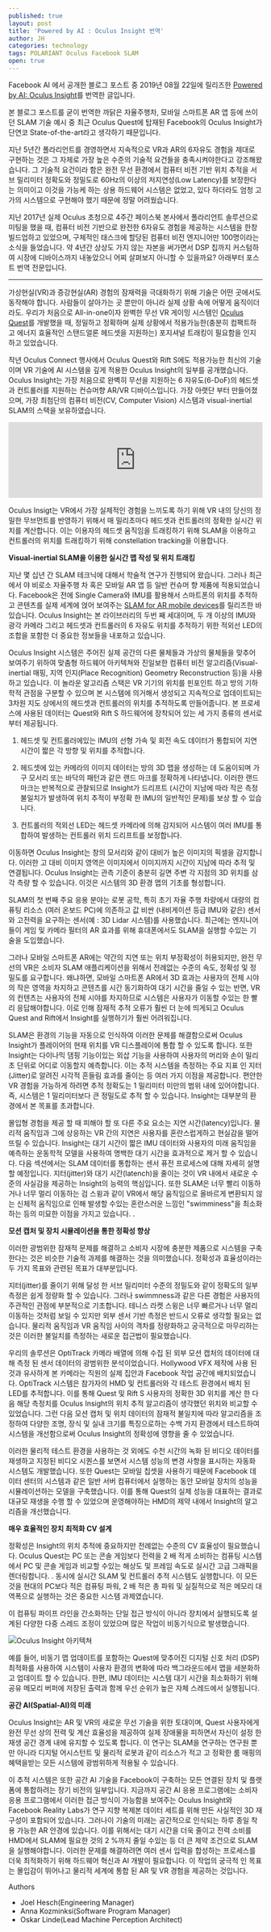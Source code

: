 ```yaml
---
published: true
layout: post
title: 'Powered by AI : Oculus Insight 번역'
author: JH
categories: technology
tags: POLARIANT Oculus Facebook SLAM
open: true
---
```


Facebook AI 에서 공개한 블로그 포스트 중 2019년 08월 22일에 릴리즈한 [Powered by AI: Oculus Insight](https://ai.facebook.com/blog/powered-by-ai-oculus-insight/)를 번역한 글입니다.

본 블로그 포스트를 굳이 번역한 까닭은 자율주행차, 모바일 스마트폰 AR 앱 등에 쓰이던 SLAM 기술 예시 중 최근 Oculus Quest에 탑재된 Facebook의 Oculus Insight가 단연코 State-of-the-art라고 생각하기 때문입니다. 

지난 5년간 폴라리언트를 경영하면서 지속적으로 VR과 AR의 6자유도 경험을 제대로 구현하는 것은 그 자체로 가장 높은 수준의 기술적 요건들을 충족시켜야한다고 강조해왔습니다. 그 기술적 요건이라 함은 완전 무선 환경에서 컴퓨터 비전 기반 위치 추적을 서브 밀리미터 정확도와 정밀도로 60Hz의 이상의 저지연성(Low Latency)를 보장한다는 의미이고 이것을 가능케 하는 상용 하드웨어 시스템은 없었고, 있다 하더라도 엄청 고가의 시스템으로 구현해야 했기 때문에 정말 어려웠습니다.

지난 2017년 실제 Oculus 초청으로 4주간 페이스북 본사에서 폴라리언트 솔루션으로 미팅을 했을 때, 컴퓨터 비전 기반으로 완전한 6자유도 경험을 제공하는 시스템을 한창 빌드업하고 있었으며, 구체적인 태스크에 할당된 컴퓨터 비전 엔지니어만 100명이라는 소식을 들었습니다. 약 4년간 상상도 가지 않는 자본을 써가면서 DSP 칩까지 커스텀하여 시장에 디바이스까지 내놓았으니 어찌 살펴보지 아니할 수 있을까요? 아래부터 포스트 번역 전문입니다.

---

가상현실(VR)과 증강현실(AR) 경험의 잠재력을 극대화하기 위해 기술은 어떤 곳에서도 동작해야 합니다. 사람들이 살아가는 곳 뿐만이 아니라 실제 상황 속에 어떻게 움직이더라도. 우리가 처음으로 All-in-one이자 완벽한 무선 VR 게이밍 시스템인 [Oculus Quest](https://www.oculus.com/quest/?fbclid=IwAR0LroH-13ORQDWVjpDt5J6Bv9eGmLNN3um-53P-_RHxF7nyxbGA0lymvYc)를 개발했을 때, 정밀하고 정확하며 실제 상황에서 적용가능한(충분히 컴팩트하고 에너지 효율적인 스탠드얼론 헤드셋을 지원하는) 포지셔널 트래킹이 필요함을 인지하고 있었습니다.

작년 Oculus Connect 행사에서 Oculus Quest와 Rift S에도 적용가능한 최신의 기술이며 VR 기술에 AI 시스템을 깊게 적용한 Oculus Insight의 일부를 공개했습니다. Oculus Insight는 가장 처음으로 완벽히 무선을 지원하는 6 자유도(6-DoF)의 헤드셋과 컨트롤러를 지원하는 컨슈머향 AR/VR 디바이스입니다. 가장 아랫단 부터 만들어졌으며, 가장 최첨단의 컴퓨터 비전(CV, Computer Vision) 시스템과 visual-inertial SLAM의 스택을 보유하였습니다.


<div class="video-container"> 
    <iframe width="100%" src="https://www.youtube.com/embed/nrj3JE-NHMw" frameborder="0" allowfullscreen></iframe>
</div> 


Oculus Insigt는 VR에서 가장 실제적인 경험을 느끼도록 하기 위해 VR 내의 당신의 정밀한 무브먼트를 반영하기 위해서 매 밀리초마다 헤드셋과 컨트롤러의 정확한 실시간 위치를 계산합니다. 이는 이용자의 헤드셋 움직임을 트래킹하기 위해 SLAM을 이용하고 컨트롤러의 위치를 트래킹하기 위해 constellation tracking을 이용합니다.


**Visual-inertial SLAM을 이용한 실시간 맵 작성 및 위치 트래킹**

지난 몇 십년 간 SLAM 테크닉에 대해서 학술적 연구가 진행되어 왔습니다. 그러나 최근에서 야 비로소 자율주행 차 혹은 모바일 AR 앱 등 일반 컨슈머 향 제품에 적용되었습니다. Facebook은 전에 Single Camera와 IMU를 활용해서 스마트폰의 위치를 추적하고 콘텐츠를 실제 세계에 얹어 보여주는 [SLAM for AR mobile devices](https://ai.facebook.com/blog/slam-bringing-art-to-life-through-technology/)를 릴리즈한 바 있습니다. Oculus Insight는 본 라이브러리의 두번 째 세대이며, 두 개 이상의 IMU와 광각 카메라 그리고 헤드셋과 컨트롤러의 6 자유도 위치를 추적하기 위한 적외선 LED의 조합을 포함한 더 중요한 정보들을 내포하고 있습니다.

Oculus Insight 시스템은 주어진 실제 공간의 다른 물체들과 가상의 물체들을 맞추어 보여주기 위하여 맞춤형 하드웨어 아키텍쳐와 진일보한 컴퓨터 비전 알고리즘(Visual-inertial 매핑, 지역 인지(Place Recognition) Geometry Reconstruction 등)을 사용하고 있습니다. 이 놀라운 알고리즘 스택은 VR 기기의 위치를 핀포인트 하고 방의 기하학적 관점을 구분할 수 있으며 본 시스템에 의거해서 생성되고 지속적으로 업데이트되는 3차원 지도 상에서의 헤드셋과 컨트롤러의 위치를 추적하도록 만들어줍니다. 본 프로세스에 사용된 데이터는 Quest와 Rift S 하드웨어에 장착되어 있는 세 가지 종류의 센서로부터 제공됩니다.

1. 헤드셋 및 컨트롤러에있는 IMU의 선형 가속 및 회전 속도 데이터가 통합되어 지연 시간이 짧은 각 방향 및 위치를 추적합니다.
   
2. 헤드셋에 있는 카메라의 이미지 데이터는 방의 3D 맵을 생성하는 데 도움이되며 가구 모서리 또는 바닥의 패턴과 같은 랜드 마크를 정확하게 나타냅니다. 이러한 랜드 마크는 반복적으로 관찰되므로 Insight가 드리프트 (시간이 지남에 따라 작은 측정 불일치가 발생하여 위치 추적이 부정확 한 IMU의 일반적인 문제)를 보상 할 수 있습니다.

3. 컨트롤러의 적외선 LED는 헤드셋 카메라에 의해 감지되어 시스템이 여러 IMU를 통합하여 발생하는 컨트롤러 위치 드리프트를 보정합니다.

이동하면 Oculus Insight는 창의 모서리와 같이 대비가 높은 이미지의 픽셀을 감지합니다. 이러한 고 대비 이미지 영역은 이미지에서 이미지까지 시간이 지남에 따라 추적 및 연결됩니다. Oculus Insight는 관측 기준이 충분히 길면 주변 각 지점의 3D 위치를 삼각 측량 할 수 있습니다. 이것은 시스템의 3D 환경 맵의 기초를 형성합니다.

SLAM의 첫 번째 주요 응용 분야는 로봇 공학, 특히 초기 자율 주행 차량에서 대량의 컴퓨팅 리소스 (여러 온보드 PC)에 의존하고 값 비싼 (내비게이션 등급 IMU와 같은) 센서와 고전력을 요구하는 센서(예 : 3D Lidar 시스템)를 사용했습니다. 최근에는 엔지니어들이 게임 및 카메라 필터의 AR 효과를 위해 휴대폰에서도 SLAM을 실행할 수있는 기술을 도입했습니다.


그러나 모바일 스마트폰 AR에는 약간의 지연 또는 위치 부정확성이 허용되지만, 완전 무선의 VR은 소비자 SLAM 애플리케이션을 위해서 전례없는 수준의 속도, 정확성 및 정밀도를 요구합니다. 왜냐하면, 모바일 스마트폰 AR에서 3D 효과는 사용자의 전체 시야의 작은 영역을 차지하고 콘텐츠를 시간 동기화하여 대기 시간을 줄일 수 있는 반면, VR의 컨텐츠는 사용자의 전체 시야를 차지하므로 시스템은 사용자가 이동할 수있는 한 빨리 응답해야합니다. 이로 인해 잠재적 추적 오류가 훨씬 더 눈에 띄게되고 Oculus Quest and Rift에서 Insight를 실행하기가 훨씬 어려워집니다.

SLAM은 환경의 기능을 자동으로 인식하여 이러한 문제를 해결함으로써 Oculus Insight가 플레이어의 현재 위치를 VR 디스플레이에 통합 할 수 있도록 합니다. 또한 Insight는 다이나믹 댐핑 기능이있는 외삽 기능을 사용하여 사용자의 머리와 손이 밀리 초 단위로 어디로 이동할지 예측합니다. 이는 추적 시스템을 측정하는 주요 지표 인 지터 (Jitter)로 알려진 시각적 흔들림 효과를 줄이는 등 여러 가지 이점을 제공합니다. 편안한 VR 경험을 가능하게 하려면 추적 정확도는 1 밀리미터 미만의 범위 내에 있어야합니다. 즉, 시스템은 1 밀리미터보다 큰 정밀도로 추적 할 수 있습니다. Insight는 대부분의 환경에서 본 목표를 초과합니다. 

몰입형 경험을 제공 할 때 피해야 할 또 다른 주요 요소는 지연 시간(latency)입니다. 물리적 움직임과 그에 상응하는 VR 간의 지연은 사용자를 혼란스럽게하고 현실감을 떨어 뜨릴 수 있습니다. Insight는 대기 시간이 짧은 IMU 데이터와 사용자의 미래 움직임을 예측하는 운동학적 모델을 사용하여 명백한 대기 시간을 효과적으로 제거 할 수 있습니다. 다음 섹션에서는 SLAM 데이터를 통합하는 센서 퓨전 프로세스에 대해 자세히 설명할 예정입니다. 지터(jitter)와 대기 시간(latench)을 줄이는 것이 VR 내에서 새로운 수준의 사실감을 제공하는 Insight의 능력의 핵심입니다. 
또한 SLAM은 너무 빨리 이동하거나 너무 멀리 이동하는 검 스윙과 같이 VR에서 해당 움직임으로 올바르게 변환되지 않는 신체적 움직임으로 인해 발생할 수있는 혼란스러운 느낌인 "swimminess"을 최소화하는 등의 미묘한 이점을 가지고 있습니다. .

**모션 캡처 및 장치 시뮬레이션을 통한 정확성 향상**

이러한 광범위한 잠재적 문제를 해결하고 소비자 시장에 충분한 제품으로 시스템을 구축한다는 것은 비슷한 기술적 과제를 해결하는 것을 의미했습니다. 정확성과 효율성이라는 두 가지 목표와 관련된 목표가 대부분입니다.

지터(jitter)를 줄이기 위해 달성 한 서브 밀리미터 수준의 정밀도와 같이 정확도의 일부 측정은 쉽게 정량화 할 수 있습니다. 그러나 swimmness과 같은 다른 경험은 사용자의 주관적인 관점에 부분적으로 기초합니다. 테니스 라켓 스윙은 너무 빠르거나 너무 멀리 이동하는 것처럼 보일 수 있지만 외부 센서 기반 측정은 반드시 오류로 생각할 필요는 없습니다. 물리적 움직임과 VR 움직임 사이의 격차를 정량화하고 궁극적으로 마무리하는 것은 이러한 불일치를 측정하는 새로운 접근법이 필요했습니다.

우리의 솔루션은 OptiTrack 카메라 배열에 의해 수집 된 외부 모션 캡처의 데이터에 대해 측정 된 센서 데이터의 광범위한 분석이었습니다. Hollywood VFX 제작에 사용 된 것과 유사하게 본 카메라는 직원의 실제 집안과 Facebook 작업 공간에 배치되었습니다. OptiTrack 시스템은 참가자의 HMD 및 컨트롤러와 각 테스트 환경에서 배치 된 LED를 추적합니다. 이를 통해 Quest 및 Rift S 사용자의 정확한 3D 위치를 계산 한 다음 해당 측정치를 Oculus Insight의 위치 추적 알고리즘이 생각했던 위치와 비교할 수 있었습니다. 그런 다음 모션 캡처 및 위치 데이터의 잠재적 불일치에 따라 알고리즘을 조정하여 다양한 조명, 장식 및 실내 크기를 특징으로하는 수백 가지 환경에서 테스트하여 시스템을 개선함으로써 Oculus Insight의 정확성에 영향을 줄 수 있었습니다.

이러한 물리적 테스트 환경을 사용하는 것 외에도 수천 시간의 녹화 된 비디오 데이터를 재생하고 지정된 비디오 시퀀스를 보면서 시스템 성능의 변경 사항을 표시하는 자동화 시스템도 개발했습니다. 또한 Quest는 모바일 칩셋을 사용하기 때문에 Facebook 데이터 센터의 시스템과 같은 일반 서버 컴퓨터에서 실행하는 동안 모바일 장치의 성능을 시뮬레이션하는 모델을 구축했습니다. 이를 통해 Quest의 실제 성능을 대표하는 결과로 대규모 재생을 수행 할 수 있었으며 운영해야하는 HMD의 제약 내에서 Insight의 알고리즘을 개선했습니다.

**매우 효율적인 장치 최적화 CV 설계**

정확성은 Insight의 위치 추적에 중요하지만 전례없는 수준의 CV 효율성이 필요했습니다. Oculus Quest는 PC 또는 콘솔 게임보다 전력을 2 배 적게 소비하는 컴퓨팅 시스템에서 PC 및 콘솔 게임과 비교할 수있는 해상도 및 프레임 속도로 실시간 고급 그래픽을 렌더링합니다. . 동시에 실시간 SLAM 및 컨트롤러 추적 시스템도 실행합니다. 이 모든 것을 현대의 PC보다 적은 컴퓨팅 파워, 2 배 적은 총 파워 및 실질적으로 적은 메모리 대역폭으로 실행하는 것은 중요한 시스템 과제였습니다.

이 컴퓨팅 파이프 라인을 간소화하는 단일 접근 방식이 아니라 장치에서 실행되도록 설계된 다양한 다중 스레드 조정이 있었으며 많은 작업이 비동기식으로 발생했습니다.

![Oculus Insight 아키텍쳐](https://scontent-icn1-1.xx.fbcdn.net/v/t39.2365-6/69529389_523449391745477_1355053656377917440_n.png?_nc_cat=110&_nc_oc=AQmwt-PLiE09lCYGAmHeN4LnAU3JJsDg1FRBj2exsC0m4ETLsqpwb5rSo0mjoAcFQR4&_nc_ht=scontent-icn1-1.xx&oh=fdd032ddeb823b17497e83970c4f62a8&oe=5E0A7D00)

예를 들어, 비동기 맵 업데이트를 포함하는 Quest에 맞추어진 디지털 신호 처리 (DSP) 최적화를 사용하여 시스템이 사용자 환경의 변화에 ​​따라 백그라운드에서 맵을 세분화하고 업데이트 할 수 있습니다. 한편, IMU 데이터는 시스템 대기 시간을 최소화하기 위해 공유 메모리 버퍼에 저장된 출력과 함께 우선 순위가 높은 자체 스레드에서 실행됩니다.

**공간 AI(Spatial-AI)의 미래**

Oculus Insight는 AR 및 VR의 새로운 무선 기술을 위한 토대이며, Quest 사용자에게 완전 무선 상의 전력 및 계산 효율성을 제공하여 실제 장애물을 피하면서 자신이 설정 한 재생 공간 경계 내에 유지할 수 있도록 합니다. 이 연구는 SLAM을 연구하는 연구원 뿐만 아니라 디지털 어시스턴트 및 물리적 로봇과 같이 리소스가 적고 고 정확한 룸 매핑의 혜택을받는 모든 시스템에 광범위하게 적용될 수 있습니다.

이 추적 시스템은 또한 공간 AI 기술을 Facebook이 구축하는 모든 연결된 장치 및 플랫폼에 통합하려는 장기 비전의 일부입니다. 지금까지 공간 AI 응용 프로그램에는 소비자 응용 프로그램에서 이러한 접근 방식이 가능함을 보여주는 Oculus Insight와 Facebook Reality Labs가 연구 지향 복제본 데이터 세트를 위해 만든 사실적인 3D 재구성이 포함되어 있습니다. 그러나이 기술의 미래는 공간적으로 인식되는 하루 종일 착용 가능한 AR 안경에 있습니다. 이를 위해서는 대기 시간을 더욱 줄이고 전력 소비를 HMD에서 SLAM에 필요한 것의 2 %까지 줄일 수있는 등 더 큰 제약 조건으로 SLAM을 실행해야합니다. 이러한 문제를 해결하려면 여러 센서 입력을 합성하는 프로세스를 더욱 최적화하기 위해 하드웨어 혁신과 AI 개발이 필요합니다. 이 작업의 궁극적 인 목표는 몰입감이 뛰어나고 물리적 세계에 통합 된 AR 및 VR 경험을 제공하는 것입니다.

Authors

- Joel Hesch(Engineering Manager)
- Anna Kozminksi(Software Program Manager)
- Oskar Linde(Lead Machine Perception Architect)